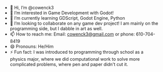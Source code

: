 - 👋 Hi, I’m @cowenck3
- 👀 I’m interested in Game Development with Godot!
- 🌱 I’m currently learning GDScript, Godot Engine, Python
- 💞️ I’m looking to collaborate on any game dev project! I am mainly on the programming side, but I dabble in art as well.
- 📫 How to reach me: Email: cowenck3@gmail.com or phone: 610-704-8419
- 😄 Pronouns: He/Him
- ⚡ Fun fact: I was introduced to programming through school as a physics major, where we did computational work to solve more complicated problems, where pen and paper didn't cut it.

<!---
cowenck3/cowenck3 is a ✨ special ✨ repository because its `README.md` (this file) appears on your GitHub profile.
You can click the Preview link to take a look at your changes.
--->
